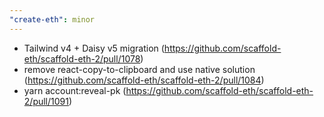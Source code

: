 ```yaml
---
"create-eth": minor
---
```


- Tailwind v4 + Daisy v5 migration (https://github.com/scaffold-eth/scaffold-eth-2/pull/1078)
- remove react-copy-to-clipboard and use native solution (https://github.com/scaffold-eth/scaffold-eth-2/pull/1084)
- yarn account:reveal-pk (https://github.com/scaffold-eth/scaffold-eth-2/pull/1091)
